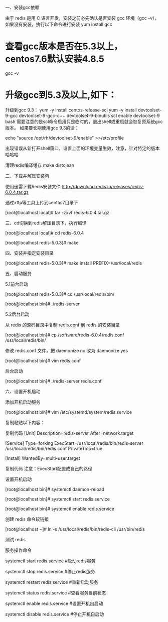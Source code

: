 一、安装gcc依赖

由于 redis 是用 C 语言开发，安装之前必先确认是否安装 gcc 环境（gcc -v），如果没有安装，执行以下命令进行安装
yum install gcc
# 查看gcc版本是否在5.3以上，centos7.6默认安装4.8.5
gcc -v
# 升级gcc到5.3及以上,如下：
升级到gcc 9.3：
yum -y install centos-release-scl
yum -y install devtoolset-9-gcc devtoolset-9-gcc-c++ devtoolset-9-binutils
scl enable devtoolset-9 bash
需要注意的是scl命令启用只是临时的，退出shell或重启就会恢复原系统gcc版本。
如果要长期使用gcc 9.3的话：

echo "source /opt/rh/devtoolset-9/enable" >>/etc/profile

出现错误从新打开shell窗口，设置上面的环境变量生效，注意，针对特定的版本哈哈哈


清理redis编译缓存
make distclean

二、下载并解压安装包

使用迅雷下载Redis安装文件
http://download.redis.io/releases/redis-6.0.4.tar.gz

通过xftp等工具上传到centos7目录下

[root@localhost local]# tar -zxvf redis-6.0.4.tar.gz

 

三、cd切换到redis解压目录下，执行编译

[root@localhost local]# cd redis-6.0.4

[root@localhost redis-5.0.3]# make

 

四、安装并指定安装目录

[root@localhost redis-5.0.3]# make install PREFIX=/usr/local/redis

 

五、启动服务

5.1前台启动

[root@localhost redis-5.0.3]# cd /usr/local/redis/bin/

[root@localhost bin]# ./redis-server

 

5.2后台启动

从 redis 的源码目录中复制 redis.conf 到 redis 的安装目录

[root@localhost bin]# cp /software/redis-6.0.4/redis.conf /usr/local/redis/bin/

 

修改 redis.conf 文件，把 daemonize no 改为 daemonize yes

[root@localhost bin]# vim redis.conf



后台启动

[root@localhost bin]# ./redis-server redis.conf



 

六、设置开机启动

添加开机启动服务

[root@localhost bin]# vim /etc/systemd/system/redis.service

复制粘贴以下内容：

复制代码
[Unit]
Description=redis-server
After=network.target

[Service]
Type=forking
ExecStart=/usr/local/redis/bin/redis-server /usr/local/redis/bin/redis.conf
PrivateTmp=true

[Install]
WantedBy=multi-user.target

复制代码
注意：ExecStart配置成自己的路径 

 

设置开机启动

[root@localhost bin]# systemctl daemon-reload

[root@localhost bin]# systemctl start redis.service

[root@localhost bin]# systemctl enable redis.service

 

创建 redis 命令软链接

[root@localhost ~]# ln -s /usr/local/redis/bin/redis-cli /usr/bin/redis

测试 redis



 

服务操作命令

systemctl start redis.service   #启动redis服务

systemctl stop redis.service   #停止redis服务

systemctl restart redis.service   #重新启动服务

systemctl status redis.service   #查看服务当前状态

systemctl enable redis.service   #设置开机自启动

systemctl disable redis.service   #停止开机自启动